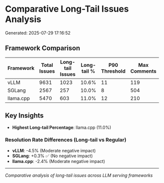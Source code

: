 # Comparative Long-Tail Issues Analysis

Generated: 2025-07-29 17:16:52

## Framework Comparison

| Framework | Total Issues | Long-tail Issues | Long-tail % | P90 Threshold | Max Comments |
|-----------|-------------|------------------|-------------|---------------|-------------|
| vLLM | 9631 | 1023 | 10.6% | 11 | 119 |
| SGLang | 2567 | 257 | 10.0% | 8 | 504 |
| llama.cpp | 5470 | 603 | 11.0% | 12 | 210 |

## Key Insights

- **Highest Long-tail Percentage**: llama.cpp (11.0%)

### Resolution Rate Differences (Long-tail vs Regular)

- **vLLM**: -4.5% (Moderate negative impact)
- **SGLang**: +0.3% ✅ (No negative impact)
- **llama.cpp**: -2.4% (Moderate negative impact)

---
*Comparative analysis of long-tail issues across LLM serving frameworks*
